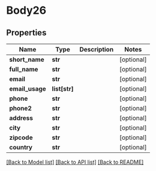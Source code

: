 # Body26

## Properties
Name | Type | Description | Notes
------------ | ------------- | ------------- | -------------
**short_name** | **str** |  | [optional] 
**full_name** | **str** |  | [optional] 
**email** | **str** |  | [optional] 
**email_usage** | **list[str]** |  | [optional] 
**phone** | **str** |  | [optional] 
**phone2** | **str** |  | [optional] 
**address** | **str** |  | [optional] 
**city** | **str** |  | [optional] 
**zipcode** | **str** |  | [optional] 
**country** | **str** |  | [optional] 

[[Back to Model list]](../README.md#documentation-for-models) [[Back to API list]](../README.md#documentation-for-api-endpoints) [[Back to README]](../README.md)

